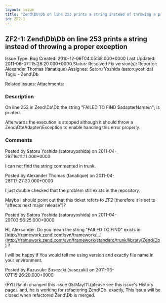 ```yaml
---
layout: issue
title: "Zend\Db\Db on line 253 prints a string instead of throwing a proper exception"
id: ZF2-1
---
```


ZF2-1: Zend\\Db\\Db on line 253 prints a string instead of throwing a proper exception
--------------------------------------------------------------------------------------

 Issue Type: Bug Created: 2010-12-09T04:05:38.000+0000 Last Updated: 2011-06-07T15:26:20.000+0000 Status: Resolved Fix version(s): 
 Reporter:  Alexander Thomas (fanatique)  Assignee:  Satoru Yoshida (satoruyoshida)  Tags: - Zend\\Db
 
 Related issues: 
 Attachments: 
### Description

On line 253 in Zend\\Db\\Db the string "FAILED TO FIND $adapterName\\n"; is printed.

Afterwards the execution is stopped although it should throw a Zend\\Db\\Adapter\\Exception to enable handling this error properly.

 

 

### Comments

Posted by Satoru Yoshida (satoruyoshida) on 2011-04-28T16:11:11.000+0000

I can not find the string commented in trunk.

 

 

Posted by Alexander Thomas (fanatique) on 2011-04-28T17:27:30.000+0000

I just double checked that the problem still exists in the repository.

Maybe I should point out that this ticket refers to _ZF2_ (therefore it is set to "affects next major release")?

 

 

Posted by Satoru Yoshida (satoruyoshida) on 2011-04-29T03:56:25.000+0000

Hi, Alexsander. Do you mean the string "FAILED TO FIND" exists in [http://framework.zend.com/svn/framework/…](http://framework.zend.com/svn/framework/standard/trunk/library/Zend/Db) ?

I will be happy if You would tell me using version and exactly file name in your environment.

 

 

Posted by Kazusuke Sasezaki (sasezaki) on 2011-06-07T15:26:20.000+0000

(FYI) Ralph changed this issue 05/May/11.(please see this issue's History page). and, he is working for refactoring Zend\\Db. exactly, This issue will be closed when refactored Zend\\Db is merged.

 

 